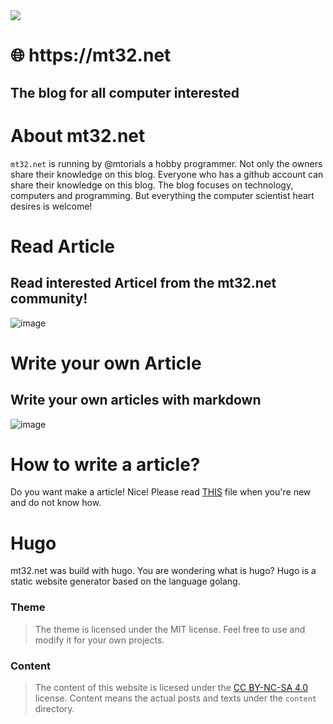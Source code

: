 <img src="https://user-images.githubusercontent.com/39274150/111981613-30d1ff00-8b08-11eb-8767-b89f2e0970be.png"/>
<h1> 🌐 https://mt32.net</h1>
<h2>The blog for all computer interested</h2>

# About mt32.net

`mt32.net` is running by @mtorials a hobby programmer. 
Not only the owners share their knowledge on this blog. Everyone who has a github account can share their knowledge on this blog. 
The blog focuses on technology, computers and programming. But everything the computer scientist heart desires is welcome!

# Read Article 
## Read interested Articel from the mt32.net community!
![image](https://user-images.githubusercontent.com/39274150/111983170-1e58c500-8b0a-11eb-960a-54296d572d8e.png)

# Write your own Article 
## Write your own articles with markdown
![image](https://user-images.githubusercontent.com/39274150/111983370-59f38f00-8b0a-11eb-9b6b-377c71e16d35.png)

# How to write a article?

Do you want make a article! Nice! Please read [THIS](https://github.com/mtorials/hugo-mt32/blob/master/CONTRIBUTING.md) file when you're new and do not know how.

# Hugo

mt32.net was build with hugo. You are wondering what is hugo? Hugo is a static website generator based on the language golang.

### Theme

> The theme is licensed under the MIT license. Feel free to use and modify it for your own projects.
### Content

>The content of this website is licesed under the [CC BY-NC-SA 4.0](https://creativecommons.org/licenses/by-nc-sa/4.0/) license.
>Content means the actual posts and texts under the `content` directory.
> 
